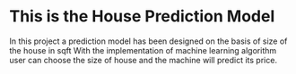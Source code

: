 # This is the House Prediction Model 
In this project a prediction model has been designed on the basis of size of the house in sqft
With the implementation of machine learning algorithm user can choose the size of house and the 
machine will predict its price. 